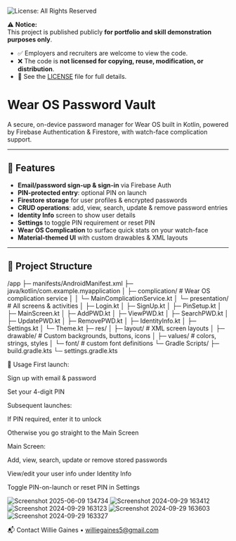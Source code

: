   ![License: All Rights Reserved](https://img.shields.io/badge/license-All%20Rights%20Reserved-red)

⚠️ **Notice:**  
This project is published publicly **for portfolio and skill demonstration purposes only**.  

- ✅ Employers and recruiters are welcome to view the code.  
- ❌ The code is **not licensed for copying, reuse, modification, or distribution**.  
- 📄 See the [LICENSE](./LICENSE) file for full details.  


# Wear OS Password Vault

A secure, on-device password manager for Wear OS built in Kotlin, powered by Firebase Authentication & Firestore, with watch-face complication support.

---

## 🚀 Features

- **Email/password sign-up & sign-in** via Firebase Auth  
- **PIN-protected entry**: optional PIN on launch  
- **Firestore storage** for user profiles & encrypted passwords  
- **CRUD operations**: add, view, search, update & remove password entries  
- **Identity Info** screen to show user details  
- **Settings** to toggle PIN requirement or reset PIN  
- **Wear OS Complication** to surface quick stats on your watch-face  
- **Material-themed UI** with custom drawables & XML layouts  

---

## 📂 Project Structure

/app
├─ manifests/AndroidManifest.xml
├─ java/kotlin/com.example.myapplication
│ ├─ complication/ # Wear OS complication service
│ │ └─ MainComplicationService.kt
│ └─ presentation/ # All screens & activities
│ ├─ Login.kt
│ ├─ SignUp.kt
│ ├─ PinSetup.kt
│ ├─ MainScreen.kt
│ ├─ AddPWD.kt
│ ├─ ViewPWD.kt
│ ├─ SearchPWD.kt
│ ├─ UpdatePWD.kt
│ ├─ RemovePWD.kt
│ ├─ IdentityInfo.kt
│ ├─ Settings.kt
│ └─ Theme.kt
├─ res/
│ ├─ layout/ # XML screen layouts
│ ├─ drawable/ # Custom backgrounds, buttons, icons
│ ├─ values/ # colors, strings, styles
│ └─ font/ # custom font definitions
└─ Gradle Scripts/
├─ build.gradle.kts
└─ settings.gradle.kts

🧩 Usage
First launch:

Sign up with email & password

Set your 4-digit PIN

Subsequent launches:

If PIN required, enter it to unlock

Otherwise you go straight to the Main Screen

Main Screen:

Add, view, search, update or remove stored passwords

View/edit your user info under Identity Info

Toggle PIN-on-launch or reset PIN in Settings

![Screenshot 2025-06-09 134734](https://github.com/user-attachments/assets/5ce949ea-ae24-485e-8b99-e0be5983c4ca)
![Screenshot 2024-09-29 163412](https://github.com/user-attachments/assets/fa70e56a-e62c-406a-bcbe-0791c1036173)
![Screenshot 2024-09-29 163123](https://github.com/user-attachments/assets/95ff6fd1-b2f9-4425-8b0b-e17649bab6ae)
![Screenshot 2024-09-29 163603](https://github.com/user-attachments/assets/3ed5080f-1381-46ca-941b-d2a6dec16612)
![Screenshot 2024-09-29 163327](https://github.com/user-attachments/assets/53cf2200-d75e-4aa7-b820-82763ee8b1e6)


📬 Contact
Willie Gaines • williegaines5@gmail.com


